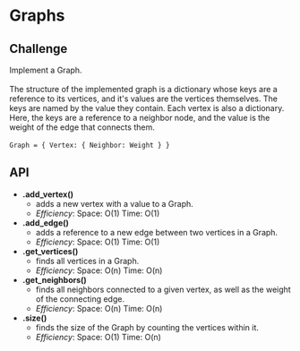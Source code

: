 # Graphs

## Challenge
Implement a Graph.
<br />
<br />
The structure of the implemented graph is a dictionary whose keys are a reference to its vertices, and it's values are the vertices themselves. The keys are named by the value they contain. Each vertex is also a dictionary. Here, the keys are a reference to a neighbor node, and the value is the weight of the edge that connects them.
<br />
<br />
```Graph = { Vertex: { Neighbor: Weight } }```


## API
- **.add_vertex()**
    - adds a new vertex with a value to a Graph.
    - *Efficiency*: Space: O(1) Time: O(1)
- **.add_edge()**
    - adds a reference to a new edge between two vertices in a Graph.
    - *Efficiency*: Space: O(1) Time: O(1)
- **.get_vertices()**
    - finds all vertices in a Graph.
    - *Efficiency*: Space: O(n) Time: O(n)
- **.get_neighbors()**
    - finds all neighbors connected to a given vertex, as well as the weight of the connecting edge.
    - *Efficiency*: Space: O(n) Time: O(n)
- **.size()**
    - finds the size of the Graph by counting the vertices within it.
    - *Efficiency*: Space: O(1) Time: O(n)